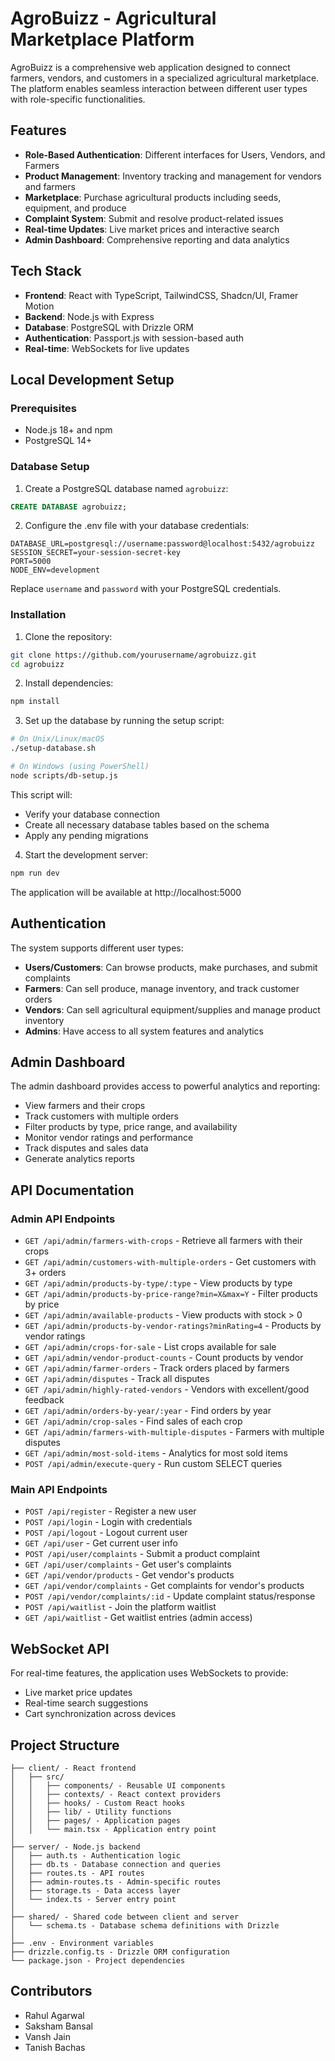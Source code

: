 # AgroBuizz - Agricultural Marketplace Platform

AgroBuizz is a comprehensive web application designed to connect farmers, vendors, and customers in a specialized agricultural marketplace. The platform enables seamless interaction between different user types with role-specific functionalities.

## Features

- **Role-Based Authentication**: Different interfaces for Users, Vendors, and Farmers
- **Product Management**: Inventory tracking and management for vendors and farmers
- **Marketplace**: Purchase agricultural products including seeds, equipment, and produce
- **Complaint System**: Submit and resolve product-related issues
- **Real-time Updates**: Live market prices and interactive search
- **Admin Dashboard**: Comprehensive reporting and data analytics

## Tech Stack

- **Frontend**: React with TypeScript, TailwindCSS, Shadcn/UI, Framer Motion
- **Backend**: Node.js with Express
- **Database**: PostgreSQL with Drizzle ORM
- **Authentication**: Passport.js with session-based auth
- **Real-time**: WebSockets for live updates

## Local Development Setup

### Prerequisites

- Node.js 18+ and npm
- PostgreSQL 14+

### Database Setup

1. Create a PostgreSQL database named `agrobuizz`:

```sql
CREATE DATABASE agrobuizz;
```

2. Configure the .env file with your database credentials:

```
DATABASE_URL=postgresql://username:password@localhost:5432/agrobuizz
SESSION_SECRET=your-session-secret-key
PORT=5000
NODE_ENV=development
```

Replace `username` and `password` with your PostgreSQL credentials.

### Installation

1. Clone the repository:

```bash
git clone https://github.com/yourusername/agrobuizz.git
cd agrobuizz
```

2. Install dependencies:

```bash
npm install
```

3. Set up the database by running the setup script:

```bash
# On Unix/Linux/macOS
./setup-database.sh

# On Windows (using PowerShell)
node scripts/db-setup.js
```

This script will:
- Verify your database connection
- Create all necessary database tables based on the schema
- Apply any pending migrations

4. Start the development server:

```bash
npm run dev
```

The application will be available at http://localhost:5000

## Authentication

The system supports different user types:

- **Users/Customers**: Can browse products, make purchases, and submit complaints
- **Farmers**: Can sell produce, manage inventory, and track customer orders
- **Vendors**: Can sell agricultural equipment/supplies and manage product inventory
- **Admins**: Have access to all system features and analytics

## Admin Dashboard

The admin dashboard provides access to powerful analytics and reporting:

- View farmers and their crops
- Track customers with multiple orders
- Filter products by type, price range, and availability
- Monitor vendor ratings and performance
- Track disputes and sales data
- Generate analytics reports

## API Documentation

### Admin API Endpoints

- `GET /api/admin/farmers-with-crops` - Retrieve all farmers with their crops
- `GET /api/admin/customers-with-multiple-orders` - Get customers with 3+ orders
- `GET /api/admin/products-by-type/:type` - View products by type
- `GET /api/admin/products-by-price-range?min=X&max=Y` - Filter products by price
- `GET /api/admin/available-products` - View products with stock > 0
- `GET /api/admin/products-by-vendor-ratings?minRating=4` - Products by vendor ratings
- `GET /api/admin/crops-for-sale` - List crops available for sale
- `GET /api/admin/vendor-product-counts` - Count products by vendor
- `GET /api/admin/farmer-orders` - Track orders placed by farmers
- `GET /api/admin/disputes` - Track all disputes
- `GET /api/admin/highly-rated-vendors` - Vendors with excellent/good feedback
- `GET /api/admin/orders-by-year/:year` - Find orders by year
- `GET /api/admin/crop-sales` - Find sales of each crop
- `GET /api/admin/farmers-with-multiple-disputes` - Farmers with multiple disputes
- `GET /api/admin/most-sold-items` - Analytics for most sold items
- `POST /api/admin/execute-query` - Run custom SELECT queries

### Main API Endpoints

- `POST /api/register` - Register a new user
- `POST /api/login` - Login with credentials
- `POST /api/logout` - Logout current user
- `GET /api/user` - Get current user info
- `POST /api/user/complaints` - Submit a product complaint
- `GET /api/user/complaints` - Get user's complaints
- `GET /api/vendor/products` - Get vendor's products
- `GET /api/vendor/complaints` - Get complaints for vendor's products
- `POST /api/vendor/complaints/:id` - Update complaint status/response
- `POST /api/waitlist` - Join the platform waitlist
- `GET /api/waitlist` - Get waitlist entries (admin access)

## WebSocket API

For real-time features, the application uses WebSockets to provide:

- Live market price updates
- Real-time search suggestions
- Cart synchronization across devices

## Project Structure

```
├── client/ - React frontend
│   ├── src/
│   │   ├── components/ - Reusable UI components
│   │   ├── contexts/ - React context providers
│   │   ├── hooks/ - Custom React hooks
│   │   ├── lib/ - Utility functions
│   │   ├── pages/ - Application pages
│   │   └── main.tsx - Application entry point
│
├── server/ - Node.js backend
│   ├── auth.ts - Authentication logic
│   ├── db.ts - Database connection and queries
│   ├── routes.ts - API routes
│   ├── admin-routes.ts - Admin-specific routes
│   ├── storage.ts - Data access layer
│   └── index.ts - Server entry point
│
├── shared/ - Shared code between client and server
│   └── schema.ts - Database schema definitions with Drizzle
│
├── .env - Environment variables
├── drizzle.config.ts - Drizzle ORM configuration
└── package.json - Project dependencies
```

## Contributors

- Rahul Agarwal
- Saksham Bansal
- Vansh Jain
- Tanish Bachas